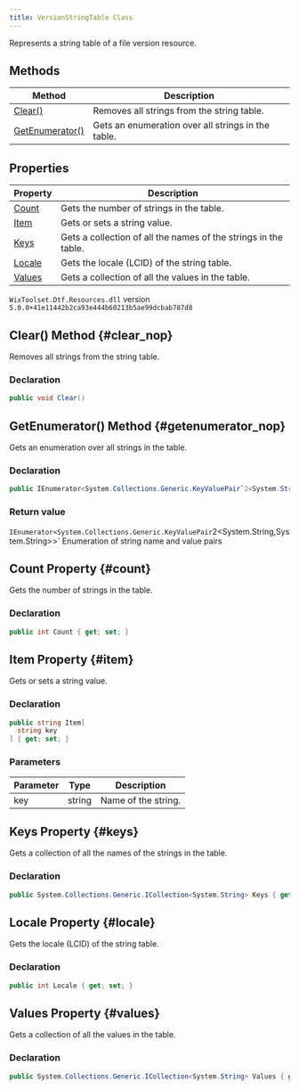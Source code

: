 ```yaml
---
title: VersionStringTable Class
---
```

Represents a string table of a file version resource.
## Methods
| Method | Description |
| ------ | ----------- |
| [Clear()](#clear_nop) | Removes all strings from the string table. |
| [GetEnumerator()](#getenumerator_nop) | Gets an enumeration over all strings in the table. |
## Properties
| Property | Description |
| ------ | ----------- |
| [Count](#count) | Gets the number of strings in the table. |
| [Item](#item) | Gets or sets a string value. |
| [Keys](#keys) | Gets a collection of all the names of the strings in the table. |
| [Locale](#locale) | Gets the locale (LCID) of the string table. |
| [Values](#values) | Gets a collection of all the values in the table. |
`WixToolset.Dtf.Resources.dll` version `5.0.0+41e11442b2ca93e444b60213b5ae99dcbab787d8`
## Clear() Method {#clear_nop}
Removes all strings from the string table.
### Declaration
```cs
public void Clear()
```
## GetEnumerator() Method {#getenumerator_nop}
Gets an enumeration over all strings in the table.
### Declaration
```cs
public IEnumerator<System.Collections.Generic.KeyValuePair`2<System.String,System.String>> GetEnumerator()
```
### Return value
`IEnumerator<System.Collections.Generic.KeyValuePair`2<System.String,System.String>>` Enumeration of string name and value pairs
## Count Property {#count}
Gets the number of strings in the table.
### Declaration
```cs
public int Count { get; set; }
```
## Item Property {#item}
Gets or sets a string value.
### Declaration
```cs
public string Item[
  string key
] { get; set; }
```
### Parameters
| Parameter | Type | Description |
| --------- | ---- | ----------- |
| key | string | Name of the string. |
## Keys Property {#keys}
Gets a collection of all the names of the strings in the table.
### Declaration
```cs
public System.Collections.Generic.ICollection<System.String> Keys { get; set; }
```
## Locale Property {#locale}
Gets the locale (LCID) of the string table.
### Declaration
```cs
public int Locale { get; set; }
```
## Values Property {#values}
Gets a collection of all the values in the table.
### Declaration
```cs
public System.Collections.Generic.ICollection<System.String> Values { get; set; }
```
